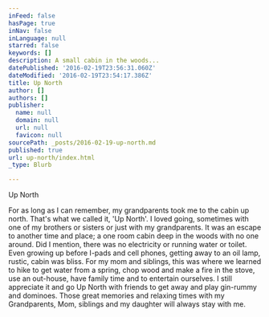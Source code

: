 ```yaml
---
inFeed: false
hasPage: true
inNav: false
inLanguage: null
starred: false
keywords: []
description: A small cabin in the woods...
datePublished: '2016-02-19T23:56:31.060Z'
dateModified: '2016-02-19T23:54:17.386Z'
title: Up North
author: []
authors: []
publisher:
  name: null
  domain: null
  url: null
  favicon: null
sourcePath: _posts/2016-02-19-up-north.md
published: true
url: up-north/index.html
_type: Blurb

---
```

Up North

For as long as I can remember, my grandparents took me to the cabin up north. That's what we called it, 
'Up North'. I loved going, sometimes with one of my brothers or sisters or just with my grandparents. It 
was an escape to another time and place; a one room cabin deep in the woods with no one around. Did I 
mention, there was no electricity or running water or toilet. Even growing up before I-pads and cell 
phones, getting away to an oil lamp, rustic, cabin was bliss. For my mom and siblings, this was where we 
learned to hike to get water from a spring, chop wood and make a fire in the stove, use an out-house, 
have family time and to entertain ourselves. I still appreciate it and go Up North with friends to get away 
and play gin-rummy and dominoes. Those great memories and relaxing times with my Grandparents, 
Mom, siblings and my daughter will always stay with me.